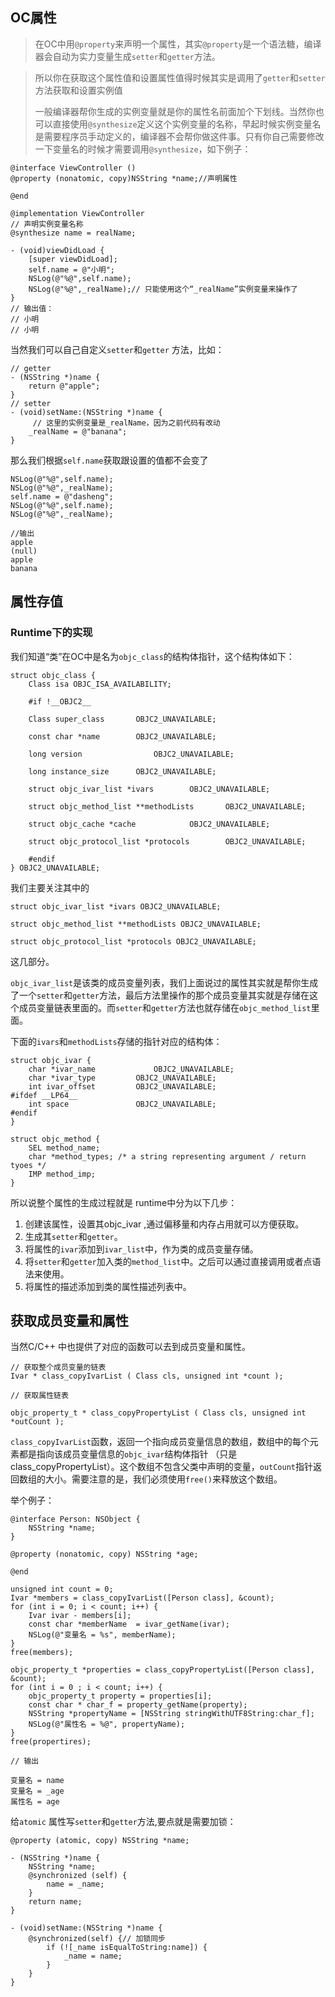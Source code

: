 ## OC属性
> 在OC中用`@property`来声明一个属性，其实`@property`是一个语法糖，编译器会自动为实力变量生成`setter`和`getter`方法。

> 所以你在获取这个属性值和设置属性值得时候其实是调用了`getter`和`setter`方法获取和设置实例值
> 
> 一般编译器帮你生成的实例变量就是你的属性名前面加个下划线。当然你也可以直接使用`@synthesize`定义这个实例变量的名称，早起时候实例变量名是需要程序员手动定义的，编译器不会帮你做这件事。只有你自己需要修改一下变量名的时候才需要调用`@synthesize`，如下例子：
 
```
@interface ViewController ()
@property (nonatomic, copy)NSString *name;//声明属性

@end 

@implementation ViewController 
// 声明实例变量名称
@synthesize name = realName;

- (void)viewDidLoad {
	[super viewDidLoad];
	self.name = @"小明";
	NSLog(@"%@",self.name);
	NSLog(@"%@",_realName);// 只能使用这个“_realName”实例变量来操作了
}
// 输出值：
// 小明
// 小明
```
当然我们可以自己自定义`setter`和`getter` 方法，比如：

```
// getter
- (NSString *)name {
	return @"apple";
}
// setter
- (void)setName:(NSString *)name {
	 // 这里的实例变量是_realName，因为之前代码有改动
	_realName = @"banana";
}
```

那么我们根据`self.name`获取跟设置的值都不会变了

```
NSLog(@"%@",self.name);
NSLog(@"%@",_realName);
self.name = @"dasheng";
NSLog(@"%@",self.name);
NSLog(@"%@",_realName);

//输出
apple
(null)
apple
banana
```

## 属性存值
### Runtime下的实现
我们知道“类”在OC中是名为`objc_class`的结构体指针，这个结构体如下：

```
struct objc_class {
	Class isa OBJC_ISA_AVAILABILITY;
	
	#if !__OBJC2__
	
	Class super_class		OBJC2_UNAVAILABLE;
	
	const char *name		OBJC2_UNAVAILABLE;
	
	long version				OBJC2_UNAVAILABLE;
	
	long instance_size		OBJC2_UNAVAILABLE;
	
	struct objc_ivar_list *ivars		OBJC2_UNAVAILABLE;
	
	struct objc_method_list **methodLists		OBJC2_UNAVAILABLE;
	
	struct objc_cache *cache			OBJC2_UNAVAILABLE;
	
	struct objc_protocol_list *protocols		OBJC2_UNAVAILABLE;
	
	#endif
} OBJC2_UNAVAILABLE;
```

我们主要关注其中的

`struct objc_ivar_list *ivars OBJC2_UNAVAILABLE;`

`struct objc_method_list **methodLists OBJC2_UNAVAILABLE;`

`struct objc_protocol_list *protocols OBJC2_UNAVAILABLE;`

这几部分。

`objc_ivar_list`是该类的成员变量列表，我们上面说过的属性其实就是帮你生成了一个`setter`和`getter`方法，最后方法里操作的那个成员变量其实就是存储在这个成员变量链表里面的。而`setter`和`getter`方法也就存储在`objc_method_list`里面。

下面的`ivars`和`methodLists`存储的指针对应的结构体：

```
struct objc_ivar {
	char *ivar_name 			OBJC2_UNAVAILABLE;
	char *ivar_type			OBJC2_UNAVAILABLE;
	int ivar_offset			OBJC2_UNAVAILABLE;
#ifdef __LP64__
	int space				OBJC2_UNAVAILABLE;
#endif
}
```

```
struct objc_method {
	SEL method_name;
	char *method_types; /* a string representing argument / return tyoes */
	IMP method_imp;
}
```

所以说整个属性的生成过程就是 runtime中分为以下几步：

1. 创建该属性，设置其objc_ivar ,通过偏移量和内存占用就可以方便获取。
2. 生成其`setter`和`getter`。
3. 将属性的`ivar`添加到`ivar_list`中，作为类的成员变量存储。
4. 将`setter`和`getter`加入类的`method_list`中。之后可以通过直接调用或者点语法来使用。
5. 将属性的描述添加到类的属性描述列表中。

## 获取成员变量和属性

当然C/C++ 中也提供了对应的函数可以去到成员变量和属性。

```
// 获取整个成员变量的链表
Ivar * class_copyIvarList ( Class cls, unsigned int *count );

// 获取属性链表

objc_property_t * class_copyPropertyList ( Class cls, unsigned int *outCount );
```

`class_copyIvarList`函数，返回一个指向成员变量信息的数组，数组中的每个元素都是指向该成员变量信息的`objc_ivar`结构体指针 （只是class_copyPropertyList）。这个数组不包含父类中声明的变量，`outCount`指针返回数组的大小。需要注意的是，我们必须使用`free()`来释放这个数组。

举个例子：

```
@interface Person: NSObject {
	NSString *name;
}

@property (nonatomic, copy) NSString *age;

@end

unsigned int count = 0;
Ivar *members = class_copyIvarList([Person class], &count);
for (int i = 0; i < count; i++) {
	Ivar ivar - members[i];
	const char *memberName  = ivar_getName(ivar);
	NSLog(@"变量名 = %s", memberName);
}
free(members);

objc_property_t *properties = class_copyPropertyList([Person class], &count);
for (int i = 0 ; i < count; i++) {
	objc_property_t property = properties[i];
	const char * char_f = property_getName(property);
	NSString *propertyName = [NSString stringWithUTF8String:char_f];
	NSLog(@"属性名 = %@", propertyName);
}
free(propertires);
```

```
// 输出

变量名 = name
变量名 = _age
属性名 = age
```

给`atomic` 属性写`setter`和`getter`方法,要点就是需要加锁：

```
@property (atomic, copy) NSString *name;

- (NSString *)name {
	NSString *name;
	@synchronized (self) {
		name = _name;
	}
	return name;
}

- (void)setName:(NSString *)name {
	@synchronized(self) {// 加锁同步
		if (![_name isEqualToString:name]) {
			_name = name;
		}
	}
}
```

